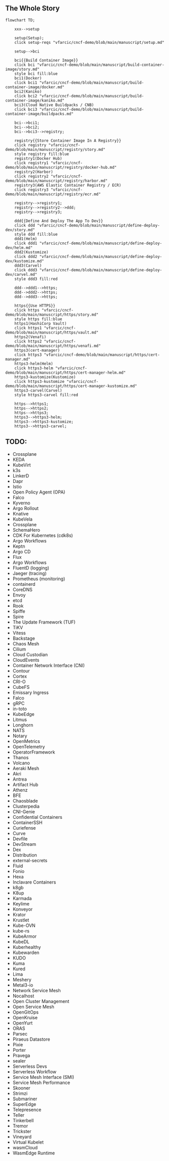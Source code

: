 ## The Whole Story

```mermaid
flowchart TD;

    xxx-->setup

    setup(Setup);
    click setup-reqs "vfarcic/cncf-demo/blob/main/manuscript/setup.md"

    setup-->bci

    bci{{Build Container Image}}
    click bci "vfarcic/cncf-demo/blob/main/manuscript/build-container-image/story.md"
    style bci fill:blue
    bci1(Docker)
    click bci1 "vfarcic/cncf-demo/blob/main/manuscript/build-container-image/docker.md"
    bci2(Kaniko)
    click bci2 "vfarcic/cncf-demo/blob/main/manuscript/build-container-image/kaniko.md"
    bci3(Cloud Native Buildpacks / CNB)
    click bci3 "vfarcic/cncf-demo/blob/main/manuscript/build-container-image/buildpacks.md"

    bci-->bci1;
    bci-->bci2;
    bci-->bci3-->registry;

    registry{{Store Container Image In A Registry}}
    click registry "vfarcic/cncf-demo/blob/main/manuscript/registry/story.md"
    style registry fill:blue
    registry1(Docker Hub)
    click registry1 "vfarcic/cncf-demo/blob/main/manuscript/registry/docker-hub.md"
    registry2(Harbor)
    click registry2 "vfarcic/cncf-demo/blob/main/manuscript/registry/harbor.md"
    registry3(AWS Elastic Container Registry / ECR)
    click registry3 "vfarcic/cncf-demo/blob/main/manuscript/registry/ecr.md"

    registry-->registry1;
    registry-->registry2-->ddd;
    registry-->registry3;

    ddd{{Define And Deploy The App To Dev}}
    click ddd "vfarcic/cncf-demo/blob/main/manuscript/define-deploy-dev/story.md"
    style ddd fill:blue
    ddd1(Helm)
    click ddd1 "vfarcic/cncf-demo/blob/main/manuscript/define-deploy-dev/helm.md"
    ddd2(Kustomize)
    click ddd2 "vfarcic/cncf-demo/blob/main/manuscript/define-deploy-dev/kustomize.md"
    ddd3(Carvel)
    click ddd3 "vfarcic/cncf-demo/blob/main/manuscript/define-deploy-dev/carvel.md"
    style ddd3 fill:red

    ddd-->ddd1-->https;
    ddd-->ddd2-->https;
    ddd-->ddd3-->https;

    https{{Use HTTPS}}
    click https "vfarcic/cncf-demo/blob/main/manuscript/https/story.md"
    style https fill:blue
    https1(HashiCorp Vault)
    click https1 "vfarcic/cncf-demo/blob/main/manuscript/https/vault.md"
    https2(Venafi)
    click https2 "vfarcic/cncf-demo/blob/main/manuscript/https/venafi.md"
    https3(cert-manager)
    click https3 "vfarcic/cncf-demo/blob/main/manuscript/https/cert-manager.md"
    https3-helm(Helm)
    click https3-helm "vfarcic/cncf-demo/blob/main/manuscript/https/cert-manager-helm.md"
    https3-kustomize(Kustomize)
    click https3-kustomize "vfarcic/cncf-demo/blob/main/manuscript/https/cert-manager-kustomize.md"
    https3-carvel(Carvel)
    style https3-carvel fill:red

    https-->https1;
    https-->https2;
    https-->https3;
    https3-->https3-helm;
    https3-->https3-kustomize;
    https3-->https3-carvel;
```

## TODO:

* Crossplane
* KEDA
* KubeVirt
* k3s
* LinkerD
* Dapr
* Istio
* Open Policy Agent (OPA)
* Falco
* Kyverno
* Argo Rollout
* Knative
* KubeVela
* Crossplane
* SchemaHero
* CDK For Kubernetes (cdk8s)
* Argo Workflows
* Keptn
* Argo CD
* Flux
* Argo Workflows
* FluentD (logging)
* Jaeger (tracing)
* Prometheus (monitoring)
* containerd
* CoreDNS
* Envoy
* etcd
* Rook
* Spiffe
* Spire
* The Update Framework (TUF)
* TiKV
* Vitess
* Backstage
* Chaos Mesh
* Cilium
* Cloud Custodian
* CloudEvents
* Container Network Interface (CNI)
* Contour
* Cortex
* CRI-O
* CubeFS
* Emissary Ingress
* Falco
* gRPC
* in-toto
* KubeEdge
* Litmus
* Longhorn
* NATS
* Notary
* OpenMetrics
* OpenTelemetry
* OperatorFramework
* Thanos
* Volcano
* Aeraki Mesh
* Akri
* Antrea
* Artifact Hub
* Athenz
* BFE
* Chaosblade
* Clusterpedia
* CNI-Genie
* Confidential Containers
* ContainerSSH
* Curiefense
* Curve
* Devfile
* DevStream
* Dex
* Distribution
* external-secrets
* Fluid
* Fonio
* Hexa
* Inclavare Containers
* k8gb
* K8up
* Karmada
* Keylime
* Konveyor
* Krator
* Krustlet
* Kube-OVN
* kube-rs
* KubeArmor
* KubeDL
* Kuberhealthy
* Kubewarden
* KUDO
* Kuma
* Kured
* Lima
* Meshery
* Metal3-io
* Network Service Mesh
* Nocalhost
* Open Cluster Management
* Open Service Mesh
* OpenGitOps
* OpenKruise
* OpenYurt
* ORAS
* Parsec
* Piraeus Datastore
* Pixie
* Porter
* Pravega
* sealer
* Serverless Devs
* Serverless Workflow
* Service Mesh Interface (SMI)
* Service Mesh Performance
* Skooner
* Strimzi
* Submariner
* SuperEdge
* Telepresence
* Teller
* Tinkerbell
* Tremor
* Trickster
* Vineyard
* Virtual Kubelet
* wasmCloud
* WasmEdge Runtime